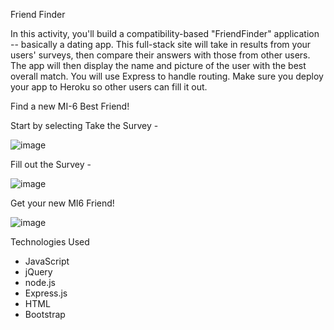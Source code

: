 Friend Finder

In this activity, you'll build a compatibility-based "FriendFinder" application -- basically a dating app. This full-stack site will take in results from your users' surveys, then compare their answers with those from other users. The app will then display the name and picture of the user with the best overall match. You will use Express to handle routing. Make sure you deploy your app to Heroku so other users can fill it out. 

Find a new MI-6 Best Friend! 

Start by selecting Take the Survey -

![image](https://user-images.githubusercontent.com/59719016/80870763-78843980-8c5d-11ea-8c7f-a020d2afcebb.png)

Fill out the Survey - 

![image](https://user-images.githubusercontent.com/59719016/80871016-0ad90d00-8c5f-11ea-9829-ed9b41a41fd9.png)


Get your new MI6 Friend!

![image](https://user-images.githubusercontent.com/59719016/80870719-3e1a9c80-8c5d-11ea-8fe5-7f895296f87d.png)


Technologies Used
* JavaScript
* jQuery
* node.js
* Express.js
* HTML
* Bootstrap